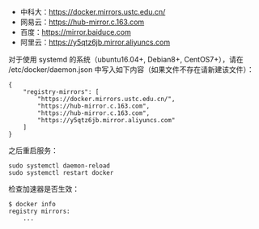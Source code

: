 - 中科大：https://docker.mirrors.ustc.edu.cn/
- 网易云：https://hub-mirror.c.163.com
- 百度：https://mirror.baiduce.com
- 阿里云：https://y5qtz6jb.mirror.aliyuncs.com

对于使用 systemd 的系统（ubuntu16.04+, Debian8+, CentOS7+），请在 /etc/docker/daemon.json 中写入如下内容（如果文件不存在请新建该文件）：

```
{
    "registry-mirrors": [
        "https://docker.mirrors.ustc.edu.cn/",
        "https://hub-mirror.c.163.com",
        "https://hub-mirror.c.163.com",
        "https://y5qtz6jb.mirror.aliyuncs.com"
    ]
}
```

之后重启服务：

```
sudo systemctl daemon-reload
sudo systemctl restart docker
```

检查加速器是否生效：

```
$ docker info
registry mirrors:
    ...
```
